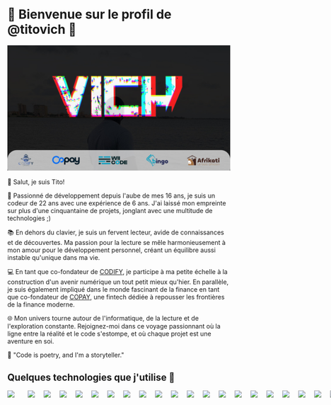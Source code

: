 # 🚀 Bienvenue sur le profil de @titovich 🚀

![Bannière GitHub](https://raw.githubusercontent.com/Titovich2203/Titovich2203/main/levich.jpg)

👋 Salut, je suis Tito!

🚀 Passionné de développement depuis l'aube de mes 16 ans, je suis un codeur de 22 ans avec une expérience de 6 ans.
J'ai laissé mon empreinte sur plus d'une cinquantaine de projets, jonglant avec une multitude de technologies ;)

📚 En dehors du clavier, je suis un fervent lecteur, avide de connaissances et de découvertes. Ma passion pour la
lecture se mêle harmonieusement à mon amour pour le développement personnel, créant un équilibre aussi instable
qu'unique dans ma vie.

💻 En tant que co-fondateur de [CODIFY](https://codify-sn.com/), je participe à ma petite échelle à la construction d'un
avenir numérique un tout petit mieux qu'hier. En parallèle, je suis également impliqué dans le monde fascinant de la
finance en tant que co-fondateur de [COPAY](https://copay.sn/), une fintech dédiée à repousser les frontières de la
finance moderne.

🌐 Mon univers tourne autour de l'informatique, de la lecture et de l'exploration constante. Rejoignez-moi dans ce
voyage passionnant où la ligne entre la réalité et le code s'estompe, et où chaque projet est une aventure en soi.

🚀 "Code is poetry, and I'm a storyteller."

## Quelques technologies que j'utilise 🔧

<div style="display: flex;">
<img src="https://upload.wikimedia.org/wikipedia/commons/thumb/f/f8/Python_logo_and_wordmark.svg/2560px-Python_logo_and_wordmark.svg.png" height="50" style="margin-right: 30px" />
<img src="https://flask.palletsprojects.com/en/2.1.x/_images/flask-logo.png" height="50" style="margin-right: 20px" />
 <img src="https://www.djangoproject.com/m/img/logos/django-logo-negative.png" height="50" style="margin-right: 20px" />
 <img src="https://reactjs.org/logo-og.png" height="50" style="margin-right: 20px" />
 <img src="https://nextjs.org/static/favicon/favicon-32x32.png" height="50" style="margin-right: 20px" />
 <img src="https://nestjs.com/img/logo_text.svg" height="50" style="margin-right: 20px" />
 <img src="https://angular.io/assets/images/logos/angular/angular.svg" height="50" style="margin-right: 20px" />
 <img src="https://www.w3.org/html/logo/downloads/HTML5_Logo_512.png" height="50" style="margin-right: 20px" />
 <img src="https://upload.wikimedia.org/wikipedia/commons/d/d5/CSS3_logo_and_wordmark.svg" height="50" style="margin-right: 20px" />
 <img src="https://upload.wikimedia.org/wikipedia/commons/6/6a/JavaScript-logo.png" height="50" style="margin-right: 20px" />
 <img src="https://www.php.net/images/logos/new-php-logo.svg" height="50" style="margin-right: 20px" />
 <img src="https://symfony.com/images/logos/header-logo.svg" height="50" style="margin-right: 20px" />
 <img src="https://laravel.com/img/logomark.min.svg" height="50" style="margin-right: 20px" />
 <img src="https://s.w.org/style/images/about/WordPress-logotype-standard.png" height="50" style="margin-right: 20px" />
 <img src="https://cdn-icons-png.flaticon.com/512/825/825533.png" height="50" style="margin-right: 20px" />
 <img src="https://upload.wikimedia.org/wikipedia/commons/thumb/0/0e/Shopify_logo_2018.svg/2560px-Shopify_logo_2018.svg.png" height="50" style="margin-right: 20px" />
 <img src="https://www.mysql.com/common/logos/logo-mysql-170x115.png" height="50" style="margin-right: 20px" />
 <img src="https://www.postgresql.org/media/img/about/press/elephant.png" height="50" style="margin-right: 20px" />
 <img src="https://logos-world.net/wp-content/uploads/2021/02/Docker-Logo-2015-2017.png" height="50" style="margin-right: 20px" />
 <img src="https://kubernetes.io/images/kubernetes-horizontal-color.png" height="50" style="margin-right: 20px" />
 <img src="https://nodejs.org/static/images/logo.svg" height="50" style="margin-right: 20px" />
 <img src="https://upload.wikimedia.org/wikipedia/commons/1/17/Google-flutter-logo.png" height="50" style="margin-right: 20px" />
 <img src="https://developer.android.com/studio/images/studio-icon.svg" height="50" style="margin-right: 20px" />
 <img src="https://firebase.google.com/downloads/brand-guidelines/PNG/logo-vertical.png" height="50" style="margin-right: 20px" />
</div>
<!--
## Statistiques GitHub 📈

![Statistiques GitHub](https://github-readme-stats.vercel.app/api?username=Titovich2203&show_icons=true&hide_border=true&count_private=true&include_all_commits=true&theme=dark)

![Langages utilisés](https://github-readme-stats.vercel.app/api/top-langs/?username=Titovich2203&layout=compact&theme=dark)

**Titovich2203/Titovich2203** is a ✨ _special_ ✨ repository because its `README.md` (this file) appears on your GitHub
profile.

Here are some ideas to get you started:

- 🔭 I’m currently working on ...
- 🌱 I’m currently learning ...
- 👯 I’m looking to collaborate on ...
- 🤔 I’m looking for help with ...
- 💬 Ask me about ...
- 📫 How to reach me: ...
- 😄 Pronouns: ...
- ⚡ Fun fact: ...
  -->
